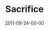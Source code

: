 ---
layout: message
category: message
series: "Everyday Friends"
title: "Sacrifice"
date: 2011-09-24-00-00
message_id: 693
audio: "http://s3.amazonaws.com/crossroads-media/message/audio/everydayfriends_03.mp3"
audio-duration: "39:33"
program: "http://s3.amazonaws.com/crossroads-media/documents/09_24-25_11Program.pdf"
description: "Brian Tome talks about the power of sacrifice in friendships."
video: "http://s3.amazonaws.com/crossroads-media/message/video/everydayfriends_03.mp4"
video-duration: "39:38"
video-image: "http://s3.amazonaws.com/crossroads-media/images/everydayfriends_03_still.jpg"
explicit: false
---
